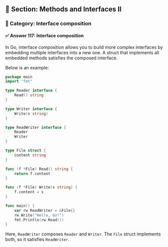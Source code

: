 ## 📘 Section: Methods and Interfaces II  
### 🔹 Category: Interface composition  
#### ✅ Answer 117: Interface composition

In Go, interface composition allows you to build more complex interfaces by embedding multiple interfaces into a new one. A struct that implements all embedded methods satisfies the composed interface.

Below is an example:

```go
package main
import "fmt"

type Reader interface {
    Read() string
}

type Writer interface {
    Write(s string)
}

type ReadWriter interface {
    Reader
    Writer
}

type File struct {
    content string
}

func (f *File) Read() string {
    return f.content
}

func (f *File) Write(s string) {
    f.content = s
}

func main() {
    var rw ReadWriter = &File{}
    rw.Write("Hello, Go!")
    fmt.Println(rw.Read())
}
```

Here, `ReadWriter` composes `Reader` and `Writer`. The `File` struct implements both, so it satisfies `ReadWriter`.
